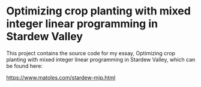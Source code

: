 # Optimizing crop planting with mixed integer linear programming in Stardew Valley

This project contains the source code for my essay, Optimizing crop planting with mixed integer linear programming in Stardew Valley, which can be found here:

https://www.matoles.com/stardew-mip.html
